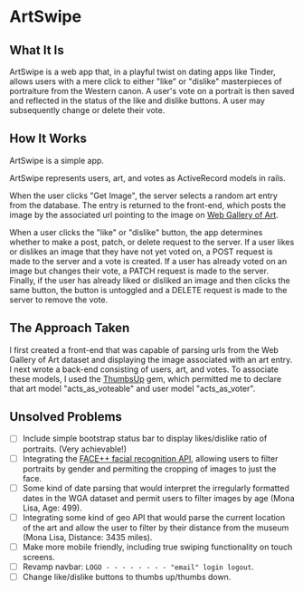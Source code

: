# ArtSwipe

## What It Is

ArtSwipe is a web app that, in a playful twist on dating apps like Tinder, allows users with a mere click to either "like" or "dislike" masterpieces of portraiture from the Western canon. A user's vote on a portrait is then saved and reflected in the status of the like and dislike buttons. A user may subsequently change or delete their vote.

## How It Works

ArtSwipe is a simple app.

ArtSwipe represents users, art, and votes as ActiveRecord models in rails.

When the user clicks "Get Image", the server selects a random art entry from the database. The entry is returned to the front-end, which posts the image by the associated url pointing to the image on [Web Gallery of Art](http://www.wga.hu/).

When a user clicks the "like" or "dislike" button, the app determines whether to make a post, patch, or delete request to the server. If a user likes or dislikes an image that they have not yet voted on, a POST request is made to the server and a vote is created. If a user has already voted on an image but changes their vote, a PATCH request is made to the server. Finally, if the user has already liked or disliked an image and then clicks the same button, the button is untoggled and a DELETE request is made to the server to remove the vote.

## The Approach Taken

 I first created a front-end that was capable of parsing urls from the Web Gallery of Art dataset and displaying the image associated with an art entry. I next wrote a back-end consisting of users, art, and votes. To associate these models, I used the [ThumbsUp](https://github.com/bouchard/thumbs_up) gem, which permitted me to declare that art model "acts_as_voteable" and user model "acts_as_voter".

 ## Unsolved Problems

 - [ ] Include simple bootstrap status bar to display likes/dislike ratio of portraits. (Very achievable!)
 - [ ] Integrating the [FACE++ facial recognition API](http://www.faceplusplus.com/), allowing users to filter portraits by gender and permiting the cropping of images to just the face.
 - [ ] Some kind of date parsing that would interpret the irregularly formatted dates in the WGA dataset and permit users to filter images by age (Mona Lisa, Age: 499).
 - [ ] Integrating some kind of geo API that would parse the current location of the art and allow the user to filter by their distance from the museum (Mona Lisa, Distance: 3435 miles).
 - [ ] Make more mobile friendly, including true swiping functionality on touch screens.
 - [ ] Revamp navbar: `LOGO - - - - - - - - "email" login logout`.
 - [ ] Change like/dislike buttons to thumbs up/thumbs down.

